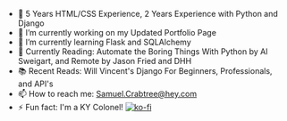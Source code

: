 
- 📰 5 Years HTML/CSS Experience, 2 Years Experience with Python and Django
- 🔭 I’m currently working on my Updated Portfolio Page
- 🌱 I’m currently learning Flask and SQLAlchemy
- 📖 Currently Reading: Automate the Boring Things With Python by Al Sweigart, and Remote by Jason Fried and DHH
- 📚 Recent Reads: Will Vincent's Django For Beginners, Professionals, and API's  
- 📫 How to reach me: Samuel.Crabtree@hey.com
- ⚡ Fun fact: I'm a KY Colonel!
[![ko-fi](https://ko-fi.com/img/githubbutton_sm.svg)](https://ko-fi.com/J3J27KJZF)

<!--
**SamCrabtree/SamCrabtree** is a ✨ _special_ ✨ repository because its `README.md` (this file) appears on your GitHub profile.

Here are some ideas to get you started:


- 😄 Pronouns: ...

-->
